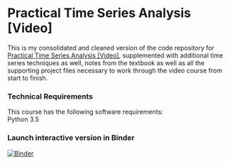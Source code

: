 # Practical Time Series Analysis [Video]
This is my consolidated and cleaned version of the code repository for [Practical Time Series Analysis [Video]](https://www.packtpub.com/big-data-and-business-intelligence/practical-time-series-analysis-video?utm_source=github&utm_medium=repository&utm_campaign=9781788995719), supplemented with additional time series techniques as well, notes from the textbook as well as all the supporting project files necessary to work through the video course from start to finish.


### Technical Requirements
This course has the following software requirements:<br/>
Python 3.5

### Launch interactive version in Binder 
[![Binder](https://mybinder.org/badge_logo.svg)](https://mybinder.org/v2/gh/sri-spirited/Practical-Time-Series-Analysis-Python/master)
